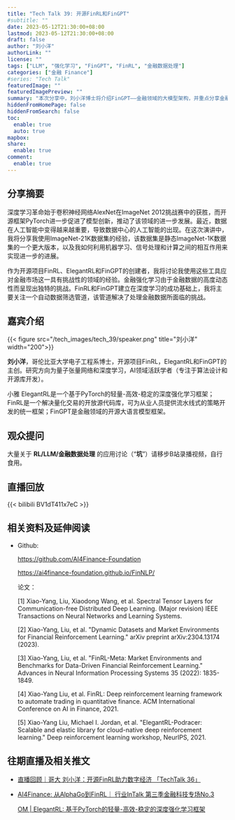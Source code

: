```yaml
---
title: "Tech Talk 39: 开源FinRL和FinGPT"
#subtitle: ""
date: 2023-05-12T21:30:00+08:00
lastmod: 2023-05-12T21:30:00+08:00
draft: false
author: "刘小洋"
authorLink: ""
license: ""
tags: ["LLM", "强化学习", "FinGPT", "FinRL", "金融数据处理"]
categories: ["金融 Finance"]
#series: "Tech Talk"
featuredImage: ""
featuredImagePreview: ""
summary: "本次分享中，刘小洋博士将介绍FinGPT——金融领域的大模型架构，并重点分享金融强化学习中由于金融数据的高度动态性而呈现出独特的挑战及其解决方案。"
hiddenFromHomePage: false
hiddenFromSearch: false
toc:
  enable: true
  auto: true
mapbox:
share:
  enable: true
comment:
  enable: true
---
```




## 分享摘要
深度学习革命始于卷积神经网络AlexNet在ImageNet 2012挑战赛中的获胜，而开源框架PyTorch进一步促进了模型创新，推动了该领域的进一步发展。最近，数据在人工智能中变得越来越重要，导致数据中心的人工智能的出现。在这次演讲中，我将分享我使用ImageNet-21K数据集的经验，该数据集是静态ImageNet-1K数据集的一个更大版本，以及我如何利用机器学习、信号处理和计算之间的相互作用来实现进一步的进展。

作为开源项目FinRL、ElegantRL和FinGPT的创建者，我将讨论我使用这些工具应对金融市场这一具有挑战性的领域的经验。金融强化学习由于金融数据的高度动态性而呈现出独特的挑战。FinRL和FinGPT建立在深度学习的成功基础上，我将主要关注一个自动数据筛选管道，该管道解决了处理金融数据所面临的挑战。

## 嘉宾介绍
{{< figure src="/tech_images/tech_39/speaker.png" title="刘小洋" width="200">}}

**刘小洋**，哥伦比亚大学电子工程系博士，开源项目FinRL，ElegantRL和FinGPT的主创。研究方向为量子张量网络和深度学习，AI领域活跃学者（专注于算法设计和开源库开发）。

小雅 ElegantRL是一个基于PyTorch的轻量-高效-稳定的深度强化学习框架；FinRL是一个解决量化交易的开放源代码库，可为从业人员提供流水线式的策略开发的统一框架；FinGPT是金融领域的开源大语言模型框架。

## 观众提问
大量关于 **RL/LLM/金融数据处理** 的应用讨论（“**坑**”）请移步B站录播视频，自行食用。

## 直播回放
{{< bilibili BV1dT411x7eC >}}

## 相关资料及延伸阅读

- Github: 

  https://github.com/AI4Finance-Foundation

  https://ai4finance-foundation.github.io/FinNLP/

  论文：

  [1] Xiao-Yang, Liu, Xiaodong Wang, et al. Spectral Tensor Layers for Communication-free Distributed Deep Learning. (Major revision) IEEE Transactions on Neural Networks and Learning Systems. 

  [2] Xiao-Yang, Liu, et al. "Dynamic Datasets and Market Environments for Financial Reinforcement Learning." arXiv preprint arXiv:2304.13174 (2023). 

  [3] Xiao-Yang, Liu, et al. "FinRL-Meta: Market Environments and Benchmarks for Data-Driven Financial Reinforcement Learning." Advances in Neural Information Processing Systems 35 (2022): 1835-1849. 

  [4] Xiao-Yang Liu, et al. FinRL: Deep reinforcement learning framework to automate trading in quantitative finance. ACM International Conference on AI in Finance, 2021. 

  [5] Xiao-Yang Liu, Michael I. Jordan, et al. "ElegantRL-Podracer: Scalable and elastic library for cloud-native deep reinforcement learning." Deep reinforcement learning workshop, NeurIPS, 2021.

## 往期直播及相关推文

- [直播回顾｜哥大 刘小洋：开源FinRL助力数字经济 「TechTalk 36」](http://mp.weixin.qq.com/s?__biz=Mzk0ODMwMjMwMA==&mid=2247590027&idx=2&sn=d25eef0c58cae39a624a35c3a712bfed&chksm=c36a9838f41d112e689e70adc14c03dd44a2aab490eefd0a2413034e7efb69d44d9e713d07dc&scene=21#wechat_redirect)

- [AI4Finance: 从AlphaGo到FinRL｜ 行业InTalk 第三季金融科技专场No.3](http://mp.weixin.qq.com/s?__biz=Mzk0ODMwMjMwMA==&mid=2247527755&idx=1&sn=6cdc66989d04af64c8273094396a5029&chksm=c36b95f8f41c1ceea6f41db8a5342df81f5b2992b667f01170b365f7ec1e467f48125c7e9f23&scene=21#wechat_redirect)

  [OM | ElegantRL: 基于PyTorch的轻量-高效-稳定的深度强化学习框架](http://mp.weixin.qq.com/s?__biz=Mzk0ODMwMjMwMA==&mid=2247527831&idx=1&sn=c92cddc9eb9699dace14842b8d6e1ef3&chksm=c36b9524f41c1c32f667334918c38fef80776ec7633c48aa989e3f0308b7614d155a66f99b56&scene=21#wechat_redirect)